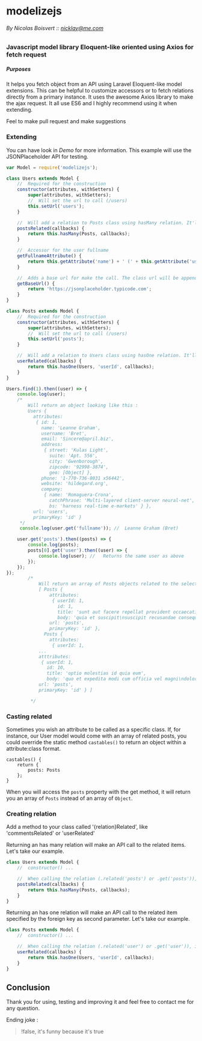 # modelizejs
###### By Nicolas Boisvert :: nicklay@me.com

### Javascript model library Eloquent-like oriented using Axios for fetch request

##### Purposes

It helps you fetch object from an API using Laravel Eloquent-like model extensions. This can be helpful to customize accessors or to fetch relations directly from a primary instance. It uses the awesome Axios library to make the ajax request. It all use ES6 and I highly recommend using it when extending.

Feel to make pull request and make suggestions

### Extending

You can have look in *Demo* for more information. This example will use the JSONPlaceholder API for testing.

```js
var Model = require('modelizejs');

class Users extends Model {
    //  Required for the construction
    constructor(attributes, withSetters) {
        super(attributes, withSetters);
        //  Will set the url to call (/users)
        this.setUrl('users');
    }

    //  Will add a relation to Posts class using hasMany relation. It'll return all the instances related
    postsRelated(callbacks) {
        return this.hasMany(Posts, callbacks);
    }

    //  Accessor for the user fullname
    getFullnameAttribute() {
        return this.getAttribute('name') + ' (' + this.getAttribute('username') + ')';
    }

    //  Adds a base url for make the call. The class url will be appended
    getBaseUrl() {
        return 'https://jsonplaceholder.typicode.com';
    }
}

class Posts extends Model {
    //  Required for the construction
    constructor(attributes, withSetters) {
        super(attributes, withSetters);
        //  Will set the url to call (/users)
        this.setUrl('posts');
    }

    //  Will add a relation to Users class using hasOne relation. It'll return the associated instance
    userRelated(callbacks) {
        return this.hasOne(Users, 'userId', callbacks);
    }
}

Users.find(1).then((user) => {
    console.log(user);
    /*
        Will return an object looking like this :
        Users {
          attributes:
           { id: 1,
             name: 'Leanne Graham',
             username: 'Bret',
             email: 'Sincere@april.biz',
             address:
              { street: 'Kulas Light',
                suite: 'Apt. 556',
                city: 'Gwenborough',
                zipcode: '92998-3874',
                geo: [Object] },
             phone: '1-770-736-8031 x56442',
             website: 'hildegard.org',
             company:
              { name: 'Romaguera-Crona',
                catchPhrase: 'Multi-layered client-server neural-net',
                bs: 'harness real-time e-markets' } },
          url: 'users',
          primaryKey: 'id' }
     */
     console.log(user.get('fullname')); //  Leanne Graham (Bret)

    user.get('posts').then((posts) => {
        console.log(posts);
        posts[0].get('user').then((user) => {
            console.log(user); //   Returns the same user as above
        });
    });
});
        /*
            Will return an array of Posts objects related to the selected user (1)
            [ Posts {
                attributes:
                 { userId: 1,
                   id: 1,
                   title: 'sunt aut facere repellat provident occaecati excepturi optio reprehenderit',
                   body: 'quia et suscipit\nsuscipit recusandae consequuntur expedita et cum\nreprehenderit molestiae ut ut quas totam\nnostrum rerum est autem sunt rem eveniet architecto' },
                url: 'posts',
                primaryKey: 'id' },
              Posts {
                attributes:
                 { userId: 1,
            ...
            atttributes:
             { userId: 1,
               id: 10,
               title: 'optio molestias id quia eum',
               body: 'quo et expedita modi cum officia vel magni\ndoloribus qui repudiandae\nvero nisi sit\nquos veniam quod sed accusamus veritatis error' },
            url: 'posts',
            primaryKey: 'id' } ]

         */

```

### Casting related

Sometimes you wish an attribute to be called as a specific class. If, for instance, our User model would come with an array of related posts, you could override the static method `castables()` to return an object within a attribute:class format.

```
castables() {
    return {
        posts: Posts
    };
}
```

When you will access the `posts` property with the get method, it will return you an array of `Posts` instead of an array of `Object`.

### Creating relation

Add a method to your class called '{relation}Related', like 'commentsRelated' or 'userRelated'

Returning an has many relation will make an API call to the related items. Let's take our example.
```js
class Users extends Model {
    //  constructor() ...

    //  When calling the relation (.related('posts') or .get('posts')), it'll fetch to /users/{id}/posts
    postsRelated(callbacks) {
        return this.hasMany(Posts, callbacks);
    }
}
```

Returning an has one relation will make an API call to the related item specified by the foreign key as second parameter. Let's take our example.

```js
class Posts extends Model {
    //  constructor() ...

    //  When calling the relation (.related('user') or .get('user')), it'll fetch to /users/{this.userId}
    userRelated(callbacks) {
        return this.hasOne(Users, 'userId', callbacks);
    }
}
```

## Conclusion

Thank you for using, testing and improving it and feel free to contact me for any question.

Ending joke :
> !false, it's funny because it's true
